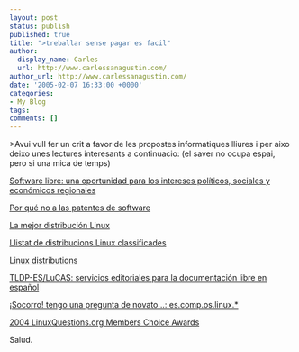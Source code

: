 ```yaml
---
layout: post
status: publish
published: true
title: ">treballar sense pagar es facil"
author:
  display_name: Carles
  url: http://www.carlessanagustin.com/
author_url: http://www.carlessanagustin.com/
date: '2005-02-07 16:33:00 +0000'
categories:
- My Blog
tags:
comments: []
---
```

<p>>Avui vull fer un crit a favor de les propostes informatiques lliures i per aixo deixo unes lectures interesants a continuacio: (el saver no ocupa espai, pero si una mica de temps)</p>
<p><a href="http://mnm.uib.es/gallir/posts/2005/02/06/120/" target="_blank">Software libre: una oportunidad para los intereses pol&iacute;ticos, sociales y econ&oacute;micos regionales</a></p>
<p><a href="http://libertonia.escomposlinux.org/story/2005/2/3/193716/1117" target="_blank">Por qu&eacute; no a las patentes de software</a></p>
<p><a href="http://libertonia.escomposlinux.org/story/2005/1/10/14439/2953" target="_blank">La mejor distribuci&oacute;n Linux</a></p>
<p><a href="http://lwn.net/Distributions/" target="_blank">Llistat de distribucions Linux classificades</a></p>
<p><a href="http://www.linux.org/dist/list.html" target="_blank">Linux distributions</a></p>
<p><a href="http://es.tldp.org/" target="_blank">TLDP-ES/LuCAS: servicios editoriales para la documentaci&oacute;n libre en espa&ntilde;ol</a></p>
<p><a href="http://www.escomposlinux.org/grupos/principiantes.php" target="_blank">&iexcl;Socorro! tengo una pregunta de novato...: es.comp.os.linux.*</a></p>
<p><a href="http://www.linuxquestions.org/questions/forumdisplay.php?s=&amp;forumid=62" target="_blank">2004  LinuxQuestions.org Members Choice Awards</a></p>
<p>Salud.</p>
